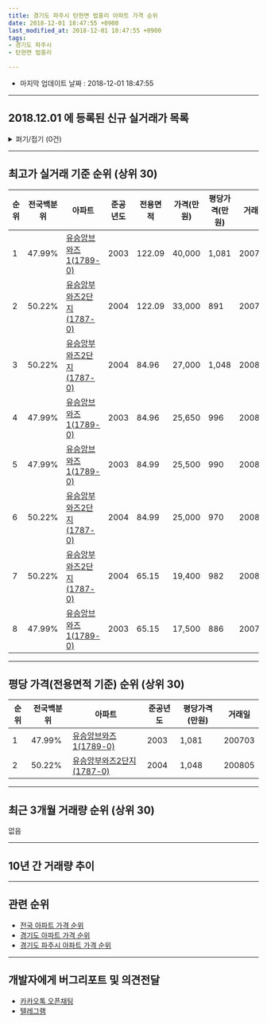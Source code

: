 ```yaml
---
title: 경기도 파주시 탄현면 법흥리 아파트 가격 순위
date: 2018-12-01 18:47:55 +0900
last_modified_at: 2018-12-01 18:47:55 +0900
tags:
- 경기도 파주시
- 탄현면 법흥리

---
```


* 마지막 업데이트 날짜 : 2018-12-01 18:47:55

---

## 2018.12.01 에 등록된 신규 실거래가 목록

<details>
<summary>펴기/접기 (0건)</summary>
<div markdown="1">

|아파트|전국백분위|준공년도|전용면적|가격(만원)|평당가격(만원)|거래일|
|---|---|---|---|---|---|---|
|없음|||||||


</div>
</details>

---

## 최고가 실거래 기준 순위 (상위 30)


|순위|전국백분위|아파트|준공년도|전용면적|가격(만원)|평당가격(만원)|거래일|
|---|---|---|---|---|---|---|---|
|1|47.99%|[유승앙브와즈1(1789-0)](https://search.naver.com/search.naver?query=%EA%B2%BD%EA%B8%B0%EB%8F%84+%ED%8C%8C%EC%A3%BC%EC%8B%9C+%ED%83%84%ED%98%84%EB%A9%B4+%EB%B2%95%ED%9D%A5%EB%A6%AC+%EC%9C%A0%EC%8A%B9%EC%95%99%EB%B8%8C%EC%99%80%EC%A6%881%281789-0%29)|2003|122.09|40,000|1,081|200703|
|2|50.22%|[유승앙부와즈2단지(1787-0)](https://search.naver.com/search.naver?query=%EA%B2%BD%EA%B8%B0%EB%8F%84+%ED%8C%8C%EC%A3%BC%EC%8B%9C+%ED%83%84%ED%98%84%EB%A9%B4+%EB%B2%95%ED%9D%A5%EB%A6%AC+%EC%9C%A0%EC%8A%B9%EC%95%99%EB%B6%80%EC%99%80%EC%A6%882%EB%8B%A8%EC%A7%80%281787-0%29)|2004|122.09|33,000|891|200707|
|3|50.22%|[유승앙부와즈2단지(1787-0)](https://search.naver.com/search.naver?query=%EA%B2%BD%EA%B8%B0%EB%8F%84+%ED%8C%8C%EC%A3%BC%EC%8B%9C+%ED%83%84%ED%98%84%EB%A9%B4+%EB%B2%95%ED%9D%A5%EB%A6%AC+%EC%9C%A0%EC%8A%B9%EC%95%99%EB%B6%80%EC%99%80%EC%A6%882%EB%8B%A8%EC%A7%80%281787-0%29)|2004|84.96|27,000|1,048|200805|
|4|47.99%|[유승앙브와즈1(1789-0)](https://search.naver.com/search.naver?query=%EA%B2%BD%EA%B8%B0%EB%8F%84+%ED%8C%8C%EC%A3%BC%EC%8B%9C+%ED%83%84%ED%98%84%EB%A9%B4+%EB%B2%95%ED%9D%A5%EB%A6%AC+%EC%9C%A0%EC%8A%B9%EC%95%99%EB%B8%8C%EC%99%80%EC%A6%881%281789-0%29)|2003|84.96|25,650|996|200805|
|5|47.99%|[유승앙브와즈1(1789-0)](https://search.naver.com/search.naver?query=%EA%B2%BD%EA%B8%B0%EB%8F%84+%ED%8C%8C%EC%A3%BC%EC%8B%9C+%ED%83%84%ED%98%84%EB%A9%B4+%EB%B2%95%ED%9D%A5%EB%A6%AC+%EC%9C%A0%EC%8A%B9%EC%95%99%EB%B8%8C%EC%99%80%EC%A6%881%281789-0%29)|2003|84.99|25,500|990|200805|
|6|50.22%|[유승앙부와즈2단지(1787-0)](https://search.naver.com/search.naver?query=%EA%B2%BD%EA%B8%B0%EB%8F%84+%ED%8C%8C%EC%A3%BC%EC%8B%9C+%ED%83%84%ED%98%84%EB%A9%B4+%EB%B2%95%ED%9D%A5%EB%A6%AC+%EC%9C%A0%EC%8A%B9%EC%95%99%EB%B6%80%EC%99%80%EC%A6%882%EB%8B%A8%EC%A7%80%281787-0%29)|2004|84.99|25,000|970|200804|
|7|50.22%|[유승앙부와즈2단지(1787-0)](https://search.naver.com/search.naver?query=%EA%B2%BD%EA%B8%B0%EB%8F%84+%ED%8C%8C%EC%A3%BC%EC%8B%9C+%ED%83%84%ED%98%84%EB%A9%B4+%EB%B2%95%ED%9D%A5%EB%A6%AC+%EC%9C%A0%EC%8A%B9%EC%95%99%EB%B6%80%EC%99%80%EC%A6%882%EB%8B%A8%EC%A7%80%281787-0%29)|2004|65.15|19,400|982|200805|
|8|47.99%|[유승앙브와즈1(1789-0)](https://search.naver.com/search.naver?query=%EA%B2%BD%EA%B8%B0%EB%8F%84+%ED%8C%8C%EC%A3%BC%EC%8B%9C+%ED%83%84%ED%98%84%EB%A9%B4+%EB%B2%95%ED%9D%A5%EB%A6%AC+%EC%9C%A0%EC%8A%B9%EC%95%99%EB%B8%8C%EC%99%80%EC%A6%881%281789-0%29)|2003|65.15|17,500|886|200706|


---

## 평당 가격(전용면적 기준) 순위 (상위 30)


|순위|전국백분위|아파트|준공년도|평당가격(만원)|거래일|
|---|---|---|---|---|---|
|1|47.99%|[유승앙브와즈1(1789-0)](https://search.naver.com/search.naver?query=%EA%B2%BD%EA%B8%B0%EB%8F%84+%ED%8C%8C%EC%A3%BC%EC%8B%9C+%ED%83%84%ED%98%84%EB%A9%B4+%EB%B2%95%ED%9D%A5%EB%A6%AC+%EC%9C%A0%EC%8A%B9%EC%95%99%EB%B8%8C%EC%99%80%EC%A6%881%281789-0%29)|2003|1,081|200703|
|2|50.22%|[유승앙부와즈2단지(1787-0)](https://search.naver.com/search.naver?query=%EA%B2%BD%EA%B8%B0%EB%8F%84+%ED%8C%8C%EC%A3%BC%EC%8B%9C+%ED%83%84%ED%98%84%EB%A9%B4+%EB%B2%95%ED%9D%A5%EB%A6%AC+%EC%9C%A0%EC%8A%B9%EC%95%99%EB%B6%80%EC%99%80%EC%A6%882%EB%8B%A8%EC%A7%80%281787-0%29)|2004|1,048|200805|


---

## 최근 3개월 거래량 순위 (상위 30)

없음

---

## 10년 간 거래량 추이


<div style="width:100%;">
    <canvas id="deal_progress" height="250"></canvas>
</div>

<script>
new Chart(document.getElementById("deal_progress"), {
    type: 'line',
    data: {
        labels: ['200812','200901','200902','200903','200904','200905','200906','200907','200908','200909','200910','200911','200912','201001','201002','201003','201004','201005','201006','201007','201008','201009','201010','201011','201012','201101','201102','201103','201104','201105','201106','201107','201108','201109','201110','201111','201112','201201','201202','201203','201204','201205','201206','201207','201208','201209','201210','201211','201212','201301','201302','201303','201304','201305','201306','201307','201308','201309','201310','201311','201312','201401','201402','201403','201404','201405','201406','201407','201408','201409','201410','201411','201412','201501','201502','201503','201504','201505','201506','201507','201508','201509','201510','201511','201512','201601','201602','201603','201604','201605','201606','201607','201608','201609','201610','201611','201612','201701','201702','201703','201704','201705','201706','201707','201708','201709','201710','201711','201712','201801','201802','201803','201804','201805','201806','201807','201808','201809','201810','201811','201812'],
        datasets: [{
            label: '실거래 수',
            pointRadius: 1,
            data: [0, 0, 0, 0, 0, 0, 0, 0, 0, 0, 0, 0, 0, 0, 0, 0, 0, 0, 0, 0, 0, 0, 0, 0, 0, 0, 0, 0, 0, 0, 0, 0, 0, 0, 0, 0, 0, 0, 0, 0, 0, 0, 0, 1, 0, 1, 0, 0, 0, 0, 0, 0, 1, 1, 1, 0, 0, 0, 0, 0, 0, 0, 0, 0, 0, 0, 0, 0, 0, 0, 0, 0, 0, 0, 0, 0, 0, 0, 0, 0, 0, 0, 1, 0, 0, 0, 0, 1, 1, 0, 0, 0, 0, 0, 0, 0, 0, 0, 0, 0, 0, 0, 0, 1, 0, 0, 0, 0, 0, 0, 1, 0, 0, 0, 0, 0, 0, 0, 0, 0, 0],
            borderColor: "rgba(255, 201, 14, 1)",
            backgroundColor: "rgba(255, 201, 14, 0.5)",
            fill: true,
        }]
    },
    options: {
        responsive: true,
        title: {
            display: true,
            text: '10년간 거래량 추이'
        },
        tooltips: {
            mode: 'index',
            intersect: false,
        },
        hover: {
            mode: 'nearest',
            intersect: true
        },
        scales: {
            xAxes: [{
                display: true,
                scaleLabel: {
                    display: true,
                    labelString: '년/월'
                }
            }],
            yAxes: [{
                display: true,
                ticks: {
                    suggestedMin: 0,
                },
                scaleLabel: {
                    display: true,
                    labelString: '실거래 수'
                }
            }]
        }
    }
});

</script>


---

## 관련 순위

- [전국 아파트 가격 순위](https://inasie.github.io/apt-ranking/전국)
- [경기도 아파트 가격 순위](https://inasie.github.io/apt-ranking/경기도)
- [경기도 파주시 아파트 가격 순위](https://inasie.github.io/apt-ranking/경기도-파주시)


---

## 개발자에게 버그리포트 및 의견전달

- [카카오톡 오픈채팅](https://open.kakao.com/o/gLJUAP4)
- [텔레그램](https://t.me/inasie)

